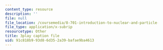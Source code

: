 ```yaml
---
content_type: resource
description: ''
file: null
file_location: /coursemedia/8-701-introduction-to-nuclear-and-particle-physics-fall-2020/91c818b993d86d352a39bafae9ba4613_MlBL7hSUeWE.srt
file_type: application/x-subrip
resourcetype: Other
title: 3play caption file
uid: 91c818b9-93d8-6d35-2a39-bafae9ba4613
---
```

